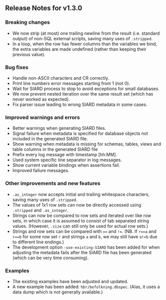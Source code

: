 ## Release Notes for v1.3.0

### Breaking changes
- We now strip (at most) one trailing newline from the result (i.e.
  standard output) of non-SQL external scripts, saving many uses of
  `.stripped`.
- In a loop, when the row has fewer columns than the variables we bind,
  the extra variables are made undefined (rather than keeping their
  previous value).

### Bug fixes
- Handle non-ASCII characters and CR correctly.
- Print line numbers error messages starting from 1 (not 0).
- Wait for SIARD process to stop to avoid exceptions for small databases.
- We now prevent nested iteration over the same result set (which has
  never worked as expected).
- Fix parser issue leading to wrong SIARD metadata in some cases.

### Improved warnings and errors
- Better warnings when generating SIARD files.
- Signal failure when metadata is specified for database objects not
  included in the generated SIARD file.
- Show warning when metadata is missing for schemas, tables, views and
  table columns in the generated SIARD file
- Prefix every log message with timestamp [hh:MM].
- Used system specific line separator in log messages.
- Show current variable bindings when assertions fail.
- Improved failure messages.

### Other improvements and new features
- `.as_integer` now accepts initial and trailing whitespace characters,
  saving many uses of `.stripped`.
- The values of 1x1 row sets can now be directly accessed using
  `.stripped` and `.as_integer`.
- Strings can now be compared to row sets and iterated over like row sets,
  in which case it is assumed to consist of tab separated string values.
  (However, `.size` can still only be used for actual row sets.)
- Strings and row sets can be compared with `==` and `!=`. (NB. If `r==a`
  and `r==b` for some row set `r` and strings `a` and `b`, we may still
  have `a!=b` due to different line endings.)
- The development option `-use-existing-SIARD` has been added for when
  adjusting the metadata fails after the SIARD file has been generated
  (which can be very time consuming).

### Examples
- The existing examples have been adjusted and updated.
- A new example has been added: `hbr/befolkning.dbspec`.
  (Alas, it uses a data dump which is not generally available.)
